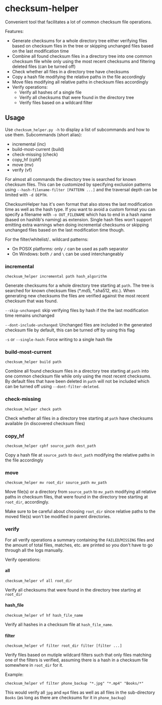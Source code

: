 # checksum-helper

Convenient tool that facilitates a lot of common checksum file operations.

Features:

- Generate checksums for a whole directory tree either verifying files based on checksum files in
  the tree or skipping unchanged files based on the last modification time
- Combine all found checksum files in a directory tree into one common checksum file while only
  using the most recent checksums and filtering deleted files (can be turned off)
- Check whether all files in a directory tree have checksums
- Copy a hash file modifying the relative paths in the file accordingly
- Move files modifying all relative paths in checksum files accordingly
- Verify operations:
    - Verify all hashes of a single file
    - Verify all checksums that were found in the directory tree
    - Verify files based on a wildcard filter

## Usage

Use `checksum_helper.py -h` to display a list of subcommands and how to use them.
Subcommands (short alias):
- incremental (inc)
- build-most-current (build)
- check-missing (check)
- copy\_hf (cphf)
- move (mv)
- verify (vf)

For almost all commands the directory tree is searched for known checksum files.
This can be customized by specifying exclusion patterns using `--hash-filename-filter [PATTERN ...]`
and the traversal depth can be limited with `-d DEPTH`.

ChecksumHelper has it's own format that also stores the last modification time as well as
the hash type. If you want to avoid a custom format you can specify a filename with
`-o OUT_FILENAME` which has to end in a hash name (based on hashlib's naming) as
extension. Single hash files won't support emitting extra warnings when doing
incremental checksums or skipping unchanged files based on the last modification
time though.

For the filter/whitelist/.. wildcard patterns:
- On POSIX platforms: only `/` can be used as path separator
- On Windows: both `/` and `\` can be used interchangeably


### incremental
```
checksum_helper incremental path hash_algorithm
```

Generate checksums for a whole directory tree starting at `path`. The tree is searched
for known checksum files (\*.md5, \*.sha512, etc.). When generating new checksums
the files are verified against the most recent checksum that was found.

`--skip-unchanged`: skip verifying files by hash if the the last modification time remains unchanged

`--dont-include-unchanged`: Unchanged files are included in the generated checksum
    file by default, this can be turned off by using this flag

`-s` or `--single-hash`: Force writing to a single hash file

### build-most-current
```
checksum_helper build path
```

Combine all found checksum files in a directory tree starting at `path` into
one common checksum file while only using the most recent checksums. By default
files that have been deleted in `path` will not be included which can be turned off
using `--dont-filter-deleted`.

### check-missing
```
checksum_helper check path
```

Check whether all files in a directory tree starting at `path` have checksums
available (in discovered checksum files)

### copy\_hf
```
checksum_helper cphf source_path dest_path
```
Copy a hash file at `source_path` to `dest_path` modifying the relative paths in
the file accordingly

### move
```
checksum_helper mv root_dir source_path mv_path
```

Move file(s) or a directory from `source_path` to `mv_path` modifying all relative
paths in checksum files, that were found in the directory tree starting at `root_dir`,
accordingly.

Make sure to be careful about choosing `root_dir` since relative paths to the moved
file(s) won't be modified in parent directories.

### verify

For all verify operations a summary containing the `FAILED`/`MISSING` files
and the amount of total files, matches, etc. are printed so you don't have to
go through all the logs manually.

Verify operations:

#### all
```
checksum_helper vf all root_dir
```

Verify all checksums that were found in the directory tree starting at `root_dir`

#### hash\_file
```
checksum_helper vf hf hash_file_name
```

Verify all hashes in a checksum file at `hash_file_name`.

#### filter
```
checksum_helper vf filter root_dir filter [filter ...]
```

Verify files based on mutiple wildcard filters such that only files matching
one of the filters is verified, assuming there is a hash in a checksum file
somewhere in `root_dir` for it.

Example:
```
checksum_helper vf filter phone_backup "*.jpg" "*.mp4" "Books/*"
```

This would verify all `jpg` and `mp4` files as well as all files in the
sub-directory `Books` (as long as there are checksums for it in `phone_backup`)
